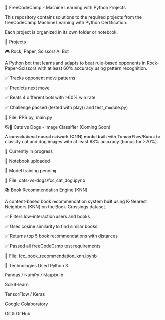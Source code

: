 🧠 FreeCodeCamp - Machine Learning with Python Projects

This repository contains solutions to the required projects from the freeCodeCamp Machine Learning with Python Certification.

Each project is organized in its own folder or notebook.



📁 Projects

🎮 Rock, Paper, Scissors AI Bot

A Python bot that learns and adapts to beat rule-based opponents in Rock-Paper-Scissors with at least 60% accuracy using pattern recognition.

✅ Tracks opponent move patterns

✅ Predicts next move

✅ Beats 4 different bots with >60% win rate

✅ Challenge passed (tested with play() and test_module.py)

📓 File: RPS.py, main.py




🐱🐶 Cats vs Dogs - Image Classifier (Coming Soon)

A convolutional neural network (CNN) model built with TensorFlow/Keras to classify cat and dog images with at least 63% accuracy (bonus for >70%).

🔄 Currently in progress

📂 Notebook uploaded

🧪 Model training pending





📓 File: cats-vs-dogs/fcc_cat_dog.ipynb

📚 Book Recommendation Engine (KNN)

A content-based book recommendation system built using K-Nearest Neighbors (KNN) on the Book-Crossings dataset.

✅ Filters low-interaction users and books

✅ Uses cosine similarity to find similar books

✅ Returns top 5 book recommendations with distances

✅ Passed all freeCodeCamp test requirements

📓 File: fcc_book_recommendation_knn.ipynb





🚀 Technologies Used
Python 3

Pandas / NumPy / Matplotlib

Scikit-learn

TensorFlow / Keras

Google Colaboratory

Git & GitHub


